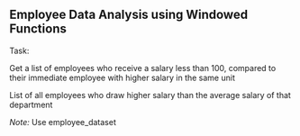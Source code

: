 **Employee Data Analysis using Windowed Functions**
-----------------------------------------------

Task:

Get a list of employees who receive a salary less than 100, compared to their immediate employee with higher salary in the same unit

List of all employees who draw higher salary than the average salary of that department

*Note:* Use employee_dataset
